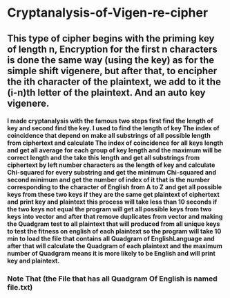 # Cryptanalysis-of-Vigen-re-cipher
## This type of cipher begins with the priming key of length n, Encryption for the first n characters is done the same way (using the key) as for the simple shift vigenere, but after that, to encipher the ith character of the plaintext, we add to it the (i-n)th letter of the plaintext. And an auto key vigenere. 

#### I made cryptanalysis with the famous two steps first find the length of key and second find the key. I used to find the length of key The index of coincidence that depend on make all substrings of all possible length from ciphertext and calculate The index of coincidence for all keys length and get all average for each group of key length and the maximum will be correct length and the take this length and get all substrings from ciphertext by left number characters as the length of key and calculate Chi-squared for every substring and get the minimum Chi-squared and second minimum and get the number of index of it that is the number corresponding to the character of English from A to Z and get all possible keys from these two keys if they are the same get plaintext of ciphertext and print key and plaintext this process will take less than 10 seconds if the two keys not equal the program will get all possible keys from two keys into vector and after that remove duplicates from vector and making the Quadgram test to all plaintext that will produced from all unique keys to test the fitness on english of each plaintext so the program will take 10 min to load the file that contains all Quadgram of EnglishLanguage and after that will calculate the Quadgram of each plaintext and the maximum number of Quadgram means it is more likely to be English and will print key and plaintext.
### Note That (the File that has all Quadgram Of English is named file.txt)
